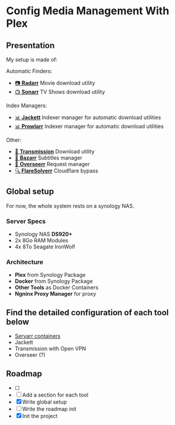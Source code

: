 # Config Media Management With Plex

## Presentation

My setup is made of: 

Automatic Finders:

- <a href="https://github.com/Radarr/Radarr" target="_blank">:camera: **Radarr**</a> Movie download utility
- <a href="https://github.com/Sonarr/Sonarr" target="_blank">:tv: **Sonarr**</a> TV Shows download utility

Index Managers:

- <a href="https://github.com/Jackett/Jackett" target="_blank">:bar_chart: **Jackett**</a> Indexer manager for automatic download utilities
- <a href="https://github.com/Prowlarr/Prowlarr" target="_blank">:bar_chart: **Prowlarr**</a> Indexer manager for automatic download utilities

Other: 

- <a href="https://github.com/haugene/docker-transmission-openvpn" target="_blank">:floppy_disk: **Transmission**</a> Download utility
- <a href="https://github.com/Bazarr/Bazarr" target="_blank">:speech_balloon: **Bazarr**</a> Subtitles manager
- <a href="https://github.com/Overseerr/Overseerr" target="_blank">:movie_camera: **Overseerr**</a> Request manager
- <a href="https://github.com/FlareSolverr/FlareSolverr" target="_blank">:mag: **FlareSolverr**</a> Cloudflare bypass


## Global setup 

For now, the whole system rests on a synology NAS. 

### Server Specs 

 - Synology NAS **DS920+**
 - 2x 8Go RAM Modules
 - 4x 8To Seagate IronWolf 

### Architecture 

 - **Plex** from Synology Package 
 - **Docker** from Synology Package 
 - **Other Tools** as Docker Containers 
 - **Ngninx Proxy Manager** for proxy 


## Find the detailed configuration of each tool below

 - [Servarr containers](servarr-containers)
 - Jackett
 - Transmission with Open VPN
 - Overseer (?) 


## Roadmap

- [ ] 
- [ ] Add a section for each tool
- [x] Write global setup
- [ ] Write the roadmap
init
- [x] Init the project
